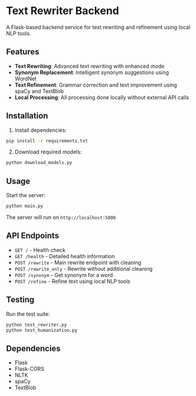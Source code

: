 # Text Rewriter Backend

A Flask-based backend service for text rewriting and refinement using local NLP tools.

## Features

- **Text Rewriting**: Advanced text rewriting with enhanced mode
- **Synonym Replacement**: Intelligent synonym suggestions using WordNet
- **Text Refinement**: Grammar correction and text improvement using spaCy and TextBlob
- **Local Processing**: All processing done locally without external API calls

## Installation

1. Install dependencies:

```bash
pip install -r requirements.txt
```

2. Download required models:

```bash
python download_models.py
```

## Usage

Start the server:

```bash
python main.py
```

The server will run on `http://localhost:5000`

## API Endpoints

- `GET /` - Health check
- `GET /health` - Detailed health information
- `POST /rewrite` - Main rewrite endpoint with cleaning
- `POST /rewrite_only` - Rewrite without additional cleaning
- `POST /synonym` - Get synonym for a word
- `POST /refine` - Refine text using local NLP tools

## Testing

Run the test suite:

```bash
python test_rewriter.py
python test_humanization.py
```

## Dependencies

- Flask
- Flask-CORS
- NLTK
- spaCy
- TextBlob
